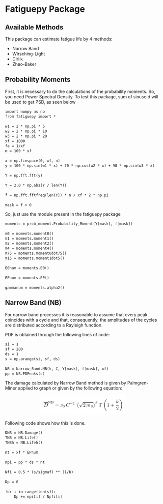# Fatiguepy Package

## Available Methods
This package can estimate fatigue life by 4 methods:

* Narrow Band
* Wirsching-Light
* Dirlik
* Zhao-Baker

## Probability Moments

First, it is necessary to do the calculations of the probability moments.
So, you need Power Spectral Density. To test this package, sum of sinusoid will be used to get PSD, as seen below

```
import numpy as np
from fatiguepy import *

w1 = 2 * np.pi * 5
w2 = 2 * np.pi * 10
w3 = 2 * np.pi * 20
xf = 1000
fa = 1/xf
n = 100 * xf

x = np.linspace(0, xf, n)
y = 100 * np.sin(w1 * x) + 70 * np.cos(w2 * x) + 90 * np.sin(w3 * x)

Y = np.fft.fft(y)

Y = 2.0 * np.abs(Y / len(Y))

f = np.fft.fftfreq(len(Y)) * n / xf * 2 * np.pi    

mask = f > 0
```
So, just use the module present in the fatiguepy package

```
moments = prob_moment.Probability_Moment(Y[mask], f[mask])

m0 = moments.moment0()
m1 = moments.moment1()
m2 = moments.moment2()
m4 = moments.moment4()
m75 = moments.moment0dot75()
m15 = moments.moment1dot5()

E0num = moments.E0()

EPnum = moments.EP()

gammanum = moments.alpha2()
```

## Narrow Band (NB)

For narrow band processes it is reasonable to assume that every peak coincides with a cycle and that, consequently, the amplitudes of the cycles are distributed according to a Rayleigh function.

PDF is obtained through the following lines of code:

```
si = 1
sf = 200
ds = 1
s = np.arange(si, sf, ds)

NB = Narrow_Band.NB(k, C, Y[mask], f[mask], xf)
pp = NB.PDPeaks(s)
```

The damage calculated by Narrow Band method is given by Palmgren-Miner applied to graph or given by the following equation:
<p align=center>
<img src="images/DNB.png" width=280>
</p>
Following code shows how this is done.

```
DNB = NB.Damage()
TNB = NB.Life()
TNBh = NB.Lifeh()

nt = xf * EPnum

npi = pp * ds * nt

Nfi = 0.5 * (s/sigmaf) ** (1/b)

Dp = 0

for i in range(len(s)):
    Dp += npi[i] / Npfi[i]
```